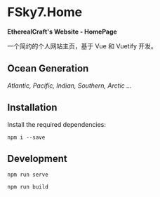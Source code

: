 # FSky7.Home

**EtherealCraft's Website - HomePage**

一个简约的个人网站主页，基于 Vue 和 Vuetify 开发。



## Ocean Generation

*Atlantic, Pacific, Indian, Southern, Arctic ...*



## Installation

Install the required dependencies:

```
npm i --save
```

## Development

```
npm run serve
```

```
npm run build
```
